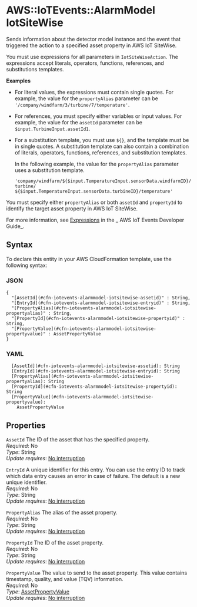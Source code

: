 # AWS::IoTEvents::AlarmModel IotSiteWise<a name="aws-properties-iotevents-alarmmodel-iotsitewise"></a>

Sends information about the detector model instance and the event that triggered the action to a specified asset property in AWS IoT SiteWise\.

You must use expressions for all parameters in `IotSiteWiseAction`\. The expressions accept literals, operators, functions, references, and substitutions templates\.

**Examples**

- For literal values, the expressions must contain single quotes\. For example, the value for the `propertyAlias` parameter can be `'/company/windfarm/3/turbine/7/temperature'`\.
- For references, you must specify either variables or input values\. For example, the value for the `assetId` parameter can be `$input.TurbineInput.assetId1`\.
- For a substitution template, you must use `${}`, and the template must be in single quotes\. A substitution template can also contain a combination of literals, operators, functions, references, and substitution templates\.

  In the following example, the value for the `propertyAlias` parameter uses a substitution template\.

  `'company/windfarm/${$input.TemperatureInput.sensorData.windfarmID}/turbine/ ${$input.TemperatureInput.sensorData.turbineID}/temperature'`

You must specify either `propertyAlias` or both `assetId` and `propertyId` to identify the target asset property in AWS IoT SiteWise\.

For more information, see [Expressions](https://docs.aws.amazon.com/iotevents/latest/developerguide/iotevents-expressions.html) in the _ AWS IoT Events Developer Guide_\.

## Syntax<a name="aws-properties-iotevents-alarmmodel-iotsitewise-syntax"></a>

To declare this entity in your AWS CloudFormation template, use the following syntax:

### JSON<a name="aws-properties-iotevents-alarmmodel-iotsitewise-syntax.json"></a>

```
{
  "[AssetId](#cfn-iotevents-alarmmodel-iotsitewise-assetid)" : String,
  "[EntryId](#cfn-iotevents-alarmmodel-iotsitewise-entryid)" : String,
  "[PropertyAlias](#cfn-iotevents-alarmmodel-iotsitewise-propertyalias)" : String,
  "[PropertyId](#cfn-iotevents-alarmmodel-iotsitewise-propertyid)" : String,
  "[PropertyValue](#cfn-iotevents-alarmmodel-iotsitewise-propertyvalue)" : AssetPropertyValue
}
```

### YAML<a name="aws-properties-iotevents-alarmmodel-iotsitewise-syntax.yaml"></a>

```
  [AssetId](#cfn-iotevents-alarmmodel-iotsitewise-assetid): String
  [EntryId](#cfn-iotevents-alarmmodel-iotsitewise-entryid): String
  [PropertyAlias](#cfn-iotevents-alarmmodel-iotsitewise-propertyalias): String
  [PropertyId](#cfn-iotevents-alarmmodel-iotsitewise-propertyid): String
  [PropertyValue](#cfn-iotevents-alarmmodel-iotsitewise-propertyvalue):
    AssetPropertyValue
```

## Properties<a name="aws-properties-iotevents-alarmmodel-iotsitewise-properties"></a>

`AssetId` <a name="cfn-iotevents-alarmmodel-iotsitewise-assetid"></a>
The ID of the asset that has the specified property\.  
_Required_: No  
_Type_: String  
_Update requires_: [No interruption](https://docs.aws.amazon.com/AWSCloudFormation/latest/UserGuide/using-cfn-updating-stacks-update-behaviors.html#update-no-interrupt)

`EntryId` <a name="cfn-iotevents-alarmmodel-iotsitewise-entryid"></a>
A unique identifier for this entry\. You can use the entry ID to track which data entry causes an error in case of failure\. The default is a new unique identifier\.  
_Required_: No  
_Type_: String  
_Update requires_: [No interruption](https://docs.aws.amazon.com/AWSCloudFormation/latest/UserGuide/using-cfn-updating-stacks-update-behaviors.html#update-no-interrupt)

`PropertyAlias` <a name="cfn-iotevents-alarmmodel-iotsitewise-propertyalias"></a>
The alias of the asset property\.  
_Required_: No  
_Type_: String  
_Update requires_: [No interruption](https://docs.aws.amazon.com/AWSCloudFormation/latest/UserGuide/using-cfn-updating-stacks-update-behaviors.html#update-no-interrupt)

`PropertyId` <a name="cfn-iotevents-alarmmodel-iotsitewise-propertyid"></a>
The ID of the asset property\.  
_Required_: No  
_Type_: String  
_Update requires_: [No interruption](https://docs.aws.amazon.com/AWSCloudFormation/latest/UserGuide/using-cfn-updating-stacks-update-behaviors.html#update-no-interrupt)

`PropertyValue` <a name="cfn-iotevents-alarmmodel-iotsitewise-propertyvalue"></a>
The value to send to the asset property\. This value contains timestamp, quality, and value \(TQV\) information\.  
_Required_: No  
_Type_: [AssetPropertyValue](aws-properties-iotevents-alarmmodel-assetpropertyvalue.md)  
_Update requires_: [No interruption](https://docs.aws.amazon.com/AWSCloudFormation/latest/UserGuide/using-cfn-updating-stacks-update-behaviors.html#update-no-interrupt)
